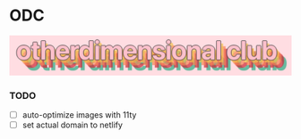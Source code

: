 # ODC

![odc logo](odc-logo.png)

### TODO

- [ ] auto-optimize images with 11ty
- [ ] set actual domain to netlify

